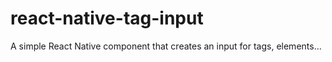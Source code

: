 # react-native-tag-input
A simple React Native component that creates an input for tags, elements...
